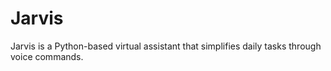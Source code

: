 # Jarvis
Jarvis is a Python-based virtual assistant that simplifies daily tasks through voice commands.

